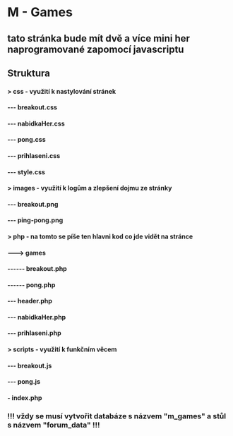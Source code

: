 # M - Games

## tato stránka bude mít dvě a více mini her naprogramované zapomocí javascriptu 

## Struktura
#### > css - využití k nastylování stránek 
#### --- breakout.css
#### --- nabidkaHer.css
#### --- pong.css
#### --- prihlaseni.css
#### --- style.css
#### > images - využití k logům a zlepšení dojmu ze stránky
#### --- breakout.png
#### --- ping-pong.png
#### > php - na tomto se píše ten hlavni kod co jde vidět na stránce
#### ---> games
#### ------ breakout.php
#### ------ pong.php
#### --- header.php
#### --- nabidkaHer.php
#### --- prihlaseni.php
#### > scripts - využití k funkčním věcem 
#### --- breakout.js
#### --- pong.js
#### - index.php




### !!! vždy se musí vytvořit databáze s názvem "m_games" a stůl s názvem "forum_data" !!!